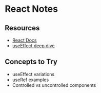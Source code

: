 # React Notes

## Resources
- [React Docs](https://react.dev/)
- [useEffect deep dive](...)

## Concepts to Try
- useEffect variations
- useRef examples
- Controlled vs uncontrolled components
